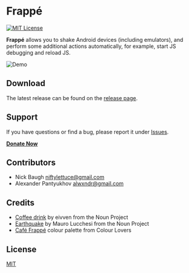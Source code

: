 # Frappé

[![MIT License][license-image]][license-url]

**Frappé** allows you to shake Android devices (including emulators), and perform some additional actions automatically, for example, start JS debugging and reload JS.

![Demo][demo]

## Download

The latest release can be found on the [release page][release-page].

## Support

If you have questions or find a bug, please report it under [Issues][issues].

**[Donate Now][donate-now]**

## Contributors

* Nick Baugh <niftylettuce@gmail.com>
* Alexander Pantyukhov <alwxndr@gmail.com>

## Credits

* [Coffee drink][coffee-drink] by eivven from the Noun Project
* [Earthquake][earthquake] by Mauro Lucchesi from the Noun Project
* [Café Frappé][cafe-frappe] colour palette from Colour Lovers

## License

[MIT][license-url]


[frappe]: https://github.com/niftylettuce/frappe
[demo]: https://cdn.rawgit.com/niftylettuce/frappe/master/media/demo.png
[donate-now]: https://goo.gl/I1JFTX
[issues]: https://github.com/niftylettuce/frappe/issues
[release-page]: https://github.com/niftylettuce/frappe/releases
[cafe-frappe]: http://www.colourlovers.com/palette/157431/Caf%C3%A9_Frapp%C3%A9
[coffee-drink]: https://thenounproject.com/term/coffee-drink/291679
[earthquake]: https://thenounproject.com/term/earthquake/21862
[license-image]: http://img.shields.io/badge/license-MIT-blue.svg?style=flat
[license-url]: LICENSE
[frappe-logo]: https://cdn.rawgit.com/niftylettuce/frappe/master/media/logo.svg
